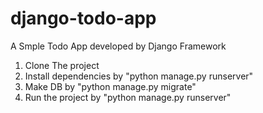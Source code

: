 # django-todo-app
A Smple Todo App developed by Django Framework
1. Clone The project
2. Install dependencies by "python manage.py runserver"
3. Make DB by "python manage.py migrate"
4. Run the project by "python manage.py runserver"
